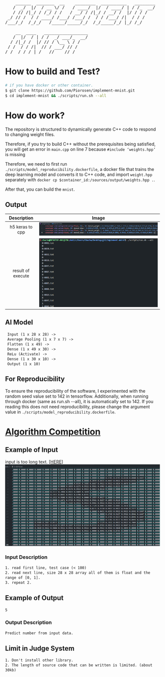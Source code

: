 <pre>
    ______  _______  __    ________  __________   ________
   /  _/  |/  / __ \/ /   / ____/  |/  / ____/ | / /_  __/
   / // /|_/ / /_/ / /   / __/ / /|_/ / __/ /  |/ / / /   
 _/ // /  / / ____/ /___/ /___/ /  / / /___/ /|  / / /    
/___/_/  /_/_/   /_____/_____/_/  /_/_____/_/ |_/ /_/     
                                                          
    __  ____   _________________
   /  |/  / | / /  _/ ___/_  __/
  / /|_/ /  |/ // / \__ \ / /   
 / /  / / /|  // / ___/ // /    
/_/  /_/_/ |_/___//____//_/    
</pre>

# How to build and Test?

```sh
# if you have docker or other container.
$ git clone https://github.com/Piorosen/implement-mnist.git
$ cd implement-mnist && ./scripts/run.sh --all
```

# How do work?

The repository is structured to dynamically generate C++ code to respond to changing weight files.

Therefore, if you try to build C++ without the prerequisites being satisfied, you will get an error in `main.cpp` on line 7 because `#include ‘weights.hpp’` is missing

Therefore, we need to first run `./scripts/model_reproducibility.dockerfile`, a docker file that trains the deep learning model and converts it to C++ code, and import `weight.hpp` separately with `docker cp $container_id:/sources/output/weights.hpp .`.

After that, you can build the `mnist`.

## Output

Description|Image
:---:|:---:
h5 keras to cpp|![](/resources/img2.png)
result of execute|![](/resources/img4.png)

## AI Model

```
 Input (1 x 28 x 28) -> 
 Average Pooling (1 x 7 x 7) ->
 Flatten (1 x 49) ->
 Dense (1 x 49 x 30) ->
 ReLu (Activate) ->
 Dense (1 x 30 x 10) ->
 Output (1 x 10) 
```

## For Reproducibility

To ensure the reproducibility of the software, I experimented with the random seed value set to 142 in tensorflow. Additionally, when running through docker (same as run.sh --all), it is automatically set to 142. If you reading this does not need reproducibility, please change the argument value in `./scripts/model_reproducibility.dockerfile`. 

# [Algorithm Competition](http://ascode.org/problem.php?id=1450)

## Example of Input

input is too long text. [[HERE]](/resources/example_input.txt)
![](/resources/img1.png)

### Input Description

```
1. read first line, test case (< 100)
2. read next line, size 28 x 28 array all of them is float and the range of [0, 1].
3. repeat 2.
```

## Example of Output

`5`

### Output Description

```
Predict number from input data.
```

## Limit in Judge System

```
1. Don't install other library.
2. The length of source code that can be written is limited. (about 30kb)
```
